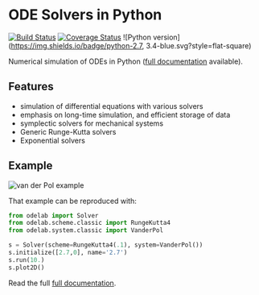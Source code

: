 # ODE Solvers in Python

[![Build Status](https://img.shields.io/travis/olivierverdier/odelab/master.svg?style=flat-square)](https://travis-ci.org/olivierverdier/odelab)
[![Coverage Status](https://img.shields.io/coveralls/olivierverdier/odelab/master.svg?style=flat-square)](https://coveralls.io/r/olivierverdier/odelab?branch=master)
![Python version](https://img.shields.io/badge/python-2.7, 3.4-blue.svg?style=flat-square)

Numerical simulation of ODEs in Python ([full documentation][doc] available).

## Features

 * simulation of differential equations with various solvers
 * emphasis on long-time simulation, and efficient storage of data
 * symplectic solvers for mechanical systems
 * Generic Runge-Kutta solvers
 * Exponential solvers



## Example

![van der Pol example](http://olivierverdier.github.com/odelab/_images/vanderpol.png)

That example can be reproduced with:

```python
from odelab import Solver
from odelab.scheme.classic import RungeKutta4
from odelab.system.classic import VanderPol

s = Solver(scheme=RungeKutta4(.1), system=VanderPol())
s.initialize([2.7,0], name='2.7')
s.run(10.)
s.plot2D()
```

Read the full [full documentation][doc].

[doc]: http://olivierverdier.github.com/odelab/

